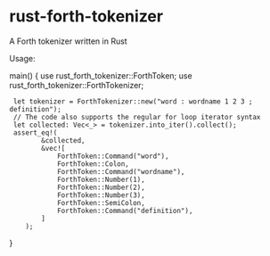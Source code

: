 # rust-forth-tokenizer
A Forth tokenizer written in Rust

Usage:

main() {
use rust_forth_tokenizer::ForthToken;
use rust_forth_tokenizer::ForthTokenizer;

     let tokenizer = ForthTokenizer::new("word : wordname 1 2 3 ; definition");
     // The code also supports the regular for loop iterator syntax
     let collected: Vec<_> = tokenizer.into_iter().collect();
     assert_eq!(
            &collected,
            &vec![
                ForthToken::Command("word"),
                ForthToken::Colon,
                ForthToken::Command("wordname"),
                ForthToken::Number(1),
                ForthToken::Number(2),
                ForthToken::Number(3),
                ForthToken::SemiColon,
                ForthToken::Command("definition"),
            ]
        );    
}